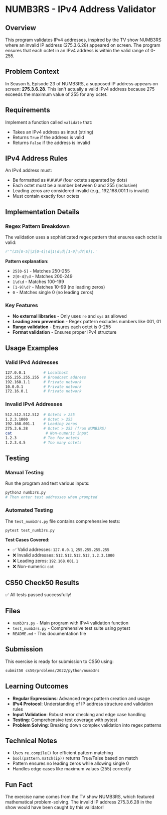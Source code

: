 # NUMB3RS - IPv4 Address Validator

## Overview
This program validates IPv4 addresses, inspired by the TV show NUMB3RS where an invalid IP address (275.3.6.28) appeared on screen. The program ensures that each octet in an IPv4 address is within the valid range of 0-255.

## Problem Context
In Season 5, Episode 23 of NUMB3RS, a supposed IP address appears on screen: **275.3.6.28**. This isn't actually a valid IPv4 address because 275 exceeds the maximum value of 255 for any octet.

## Requirements
Implement a function called `validate` that:
- Takes an IPv4 address as input (string)
- Returns `True` if the address is valid
- Returns `False` if the address is invalid

## IPv4 Address Rules
An IPv4 address must:
- Be formatted as #.#.#.# (four octets separated by dots)
- Each octet must be a number between 0 and 255 (inclusive)
- Leading zeros are considered invalid (e.g., 192.168.001.1 is invalid)
- Must contain exactly four octets

## Implementation Details

### Regex Pattern Breakdown
The validation uses a sophisticated regex pattern that ensures each octet is valid:

```python
r'^(25[0-5]|2[0-4]\d|1\d\d|[1-9]\d?|0)\.'
```

**Pattern explanation:**
- `25[0-5]` - Matches 250-255
- `2[0-4]\d` - Matches 200-249  
- `1\d\d` - Matches 100-199
- `[1-9]\d?` - Matches 10-99 (no leading zeros)
- `0` - Matches single 0 (no leading zeros)

### Key Features
- **No external libraries** - Only uses `re` and `sys` as allowed
- **Leading zero prevention** - Regex pattern excludes numbers like 001, 01
- **Range validation** - Ensures each octet is 0-255
- **Format validation** - Ensures proper IPv4 structure

## Usage Examples

### Valid IPv4 Addresses
```bash
127.0.0.1        # Localhost
255.255.255.255  # Broadcast address
192.168.1.1      # Private network
10.0.0.1         # Private network
172.16.0.1       # Private network
```

### Invalid IPv4 Addresses
```bash
512.512.512.512  # Octets > 255
1.2.3.1000       # Octet > 255
192.168.001.1    # Leading zeros
275.3.6.28       # Octet > 255 (from NUMB3RS)
cat               # Non-numeric input
1.2.3            # Too few octets
1.2.3.4.5        # Too many octets
```

## Testing

### Manual Testing
Run the program and test various inputs:
```bash
python3 numb3rs.py
# Then enter test addresses when prompted
```

### Automated Testing
The `test_numb3rs.py` file contains comprehensive tests:
```bash
pytest test_numb3rs.py
```

**Test Cases Covered:**
- ✅ Valid addresses: `127.0.0.1`, `255.255.255.255`
- ❌ Invalid addresses: `512.512.512.512`, `1.2.3.1000`
- ❌ Leading zeros: `192.168.001.1`
- ❌ Non-numeric: `cat`

## CS50 Check50 Results
✅ All tests passed successfully!

## Files
- `numb3rs.py` - Main program with IPv4 validation function
- `test_numb3rs.py` - Comprehensive test suite using pytest
- `README.md` - This documentation file

## Submission
This exercise is ready for submission to CS50 using:
```bash
submit50 cs50/problems/2022/python/numb3rs
```

## Learning Outcomes
- **Regular Expressions**: Advanced regex pattern creation and usage
- **IPv4 Protocol**: Understanding of IP address structure and validation rules
- **Input Validation**: Robust error checking and edge case handling
- **Testing**: Comprehensive test coverage with pytest
- **Problem Solving**: Breaking down complex validation into regex patterns

## Technical Notes
- Uses `re.compile()` for efficient pattern matching
- `bool(pattern.match(ip))` returns True/False based on match
- Pattern ensures no leading zeros while allowing single 0
- Handles edge cases like maximum values (255) correctly

## Fun Fact
The exercise name comes from the TV show NUMB3RS, which featured mathematical problem-solving. The invalid IP address 275.3.6.28 in the show would have been caught by this validator!
